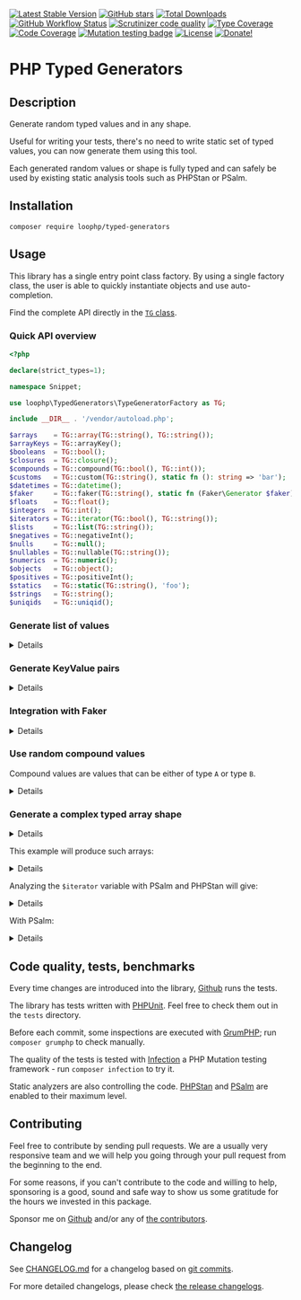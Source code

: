 [![Latest Stable Version][latest stable version]][1]
 [![GitHub stars][github stars]][1]
 [![Total Downloads][total downloads]][1]
 [![GitHub Workflow Status][github workflow status]][2]
 [![Scrutinizer code quality][code quality]][3]
 [![Type Coverage][type coverage]][4]
 [![Code Coverage][code coverage]][3]
 [![Mutation testing badge][mutation badge image]][mutation badge link]
 [![License][license]][1]
 [![Donate!][donate github]][5]

# PHP Typed Generators

## Description

Generate random typed values and in any shape.

Useful for writing your tests, there's no need to write static set of typed
values, you can now generate them using this tool.

Each generated random values or shape is fully typed and can safely be used by
existing static analysis tools such as PHPStan or PSalm.

## Installation

```composer require loophp/typed-generators```

## Usage

This library has a single entry point class factory. By using a single factory
class, the user is able to quickly instantiate objects and use auto-completion.

Find the complete API directly in the [`TG` class][tg class].

### Quick API overview

```php
<?php

declare(strict_types=1);

namespace Snippet;

use loophp\TypedGenerators\TypeGeneratorFactory as TG;

include __DIR__ . '/vendor/autoload.php';

$arrays    = TG::array(TG::string(), TG::string());
$arrayKeys = TG::arrayKey();
$booleans  = TG::bool();
$closures  = TG::closure();
$compounds = TG::compound(TG::bool(), TG::int());
$customs   = TG::custom(TG::string(), static fn (): string => 'bar');
$datetimes = TG::datetime();
$faker     = TG::faker(TG::string(), static fn (Faker\Generator $faker): string => $faker->city());
$floats    = TG::float();
$integers  = TG::int();
$iterators = TG::iterator(TG::bool(), TG::string());
$lists     = TG::list(TG::string());
$negatives = TG::negativeInt();
$nulls     = TG::null();
$nullables = TG::nullable(TG::string());
$numerics  = TG::numeric();
$objects   = TG::object();
$positives = TG::positiveInt();
$statics   = TG::static(TG::string(), 'foo');
$strings   = TG::string();
$uniqids   = TG::uniqid();
```

### Generate list of values

<details>

```php
<?php

declare(strict_types=1);

namespace Snippet;

use loophp\TypedGenerators\TypeGeneratorFactory as TG;

include __DIR__ . '/vendor/autoload.php';

$strings = TG::string();       // Generate strings

foreach ($strings as $string) {
    var_dump($string);         // Random string generated
}

echo $strings();               // Print one random string
```

</details>


### Generate KeyValue pairs

<details>

```php
<?php

declare(strict_types=1);

namespace Snippet;

use loophp\TypedGenerators\TypeGeneratorFactory as TG;

include __DIR__ . '/vendor/autoload.php';

$iteratorStringBool = TG::iterator(
    TG::string(),       // Keys: Generate strings for keys
    TG::bool()          // Values: Generate booleans for values
);

foreach ($iteratorStringBool() as $key => $value) {
    var_dump($key, $value);   // Random string for key, random boolean for value.
}
```

</details>

### Integration with Faker

<details>

```php
<?php

declare(strict_types=1);

namespace Snippet;

use Faker\Generator;
use loophp\TypedGenerators\TypeGeneratorFactory as TG;

include __DIR__ . '/vendor/autoload.php';

$fakerType = TG::faker(
    TG::string(),
    fn (Generator $faker): string => $faker->city()
);

$iterator = TG::iterator(
    TG::string(4), // Keys: A random string of length 4
    $fakerType     // Values: A random city name
);

foreach ($iterator() as $key => $value) {
    var_dump($key, $value);
}
```

</details>

### Use random compound values

Compound values are values that can be either of type `A` or type `B`.

<details>

```php
<?php

declare(strict_types=1);

namespace Snippet;

use Faker\Generator;
use loophp\TypedGenerators\TypeGeneratorFactory as TG;

include __DIR__ . '/vendor/autoload.php';

$fakerType = TG::faker(
    TG::string(),
    fn (Generator $faker): string => $faker->firstName()
);

$iterator = TG::iterator(
    TG::bool(),    // Keys: A random boolean
    TG::compound(  // Values: A random compound value which can be
        $fakerType,// either a firstname
        TG::int()  // either an integer.
    )
);

foreach ($iterator() as $key => $value) {
    var_dump($key, $value);
}
```

</details>

### Generate a complex typed array shape

<details>

```php
<?php

declare(strict_types=1);

namespace Snippet;

use Faker\Generator;
use loophp\TypedGenerators\TypeGeneratorFactory as TG;

include __DIR__ . '/vendor/autoload.php';

$iterator = TG::array(TG::static(TG::string(), 'id'), TG::int(6))
    ->add(
        TG::static(TG::string(), 'uuid'),
        TG::uniqid()
    )
    ->add(
        TG::static(TG::string(), 'firstName'),
        TG::faker(
            TG::string(),
            static fn (Generator $faker): string => $faker->firstName()
        )
    )
    ->add(
        TG::static(TG::string(), 'country'),
        TG::faker(
            TG::string(),
            static fn (Generator $faker): string => $faker->country()
        )
    )
    ->add(
        TG::static(TG::string(), 'isCitizen'),
        TG::bool()
    )
    ->add(
        TG::static(TG::string(), 'hometowm'),
        TG::faker(
            TG::string(),
            static fn (Generator $faker): string => $faker->city()
        )
    )
    ->add(
        TG::static(TG::string(), 'lastSeen'),
        TG::datetime()
    );

foreach ($iterator as $k => $v) {
    // \PHPStan\dumpType($v);
    /** @psalm-trace $v */
    print_r($v);
}
```

</details>

This example will produce such arrays:

<details>

```
Array
(
    [id] => 545327499
    [uuid] => 629f7198091ee
    [firstName] => Sandra
    [country] => Sardinia
    [isCitizen] => 1
    [hometowm] => Ecaussinnes
    [lastSeen] => DateTimeImmutable Object
        (
            [date] => 2009-06-02 07:40:37.000000
            [timezone_type] => 3
            [timezone] => UTC
        )
)
Array
(
    [id] => 623241523
    [uuid] => 629f719809290
    [firstName] => Paolo
    [country] => Sicily
    [isCitizen] =>
    [hometowm] => Quaregnon
    [lastSeen] => DateTimeImmutable Object
        (
            [date] => 1989-11-11 16:22:02.000000
            [timezone_type] => 3
            [timezone] => UTC
        )
)
```

</details>

Analyzing the `$iterator` variable with PSalm and PHPStan will give:

<details>

```shell
$ ./vendor/bin/phpstan analyse --level=9 test.php
```

```
 1/1 [▓▓▓▓▓▓▓▓▓▓▓▓▓▓▓▓▓▓▓▓▓▓▓▓▓▓▓▓] 100%

 ------ --------------------------------------------------------
  Line   test.php
 ------ --------------------------------------------------------
  45     Dumped type: array<string, bool|DateTimeInterface|int|string>
 ------ --------------------------------------------------------
```

</details>

With PSalm:

<details>

```shell
$ ./vendor/bin/psalm --show-info=true --no-cache test.php
```

```
Target PHP version: 7.4 (inferred from composer.json)
Scanning files...
Analyzing files...

I

INFO: Trace - test.php:46:5 - $v: array<string, DateTimeInterface|bool|int|string> (see https://psalm.dev/224)
```

</details>

## Code quality, tests, benchmarks

Every time changes are introduced into the library, [Github][2] runs the
tests.

The library has tests written with [PHPUnit][35].
Feel free to check them out in the `tests` directory.

Before each commit, some inspections are executed with [GrumPHP][36]; run
`composer grumphp` to check manually.

The quality of the tests is tested with [Infection][37] a PHP Mutation testing
framework - run `composer infection` to try it.

Static analyzers are also controlling the code. [PHPStan][38] and
[PSalm][39] are enabled to their maximum level.

## Contributing

Feel free to contribute by sending pull requests. We are a
usually very responsive team and we will help you going
through your pull request from the beginning to the end.

For some reasons, if you can't contribute to the code and
willing to help, sponsoring is a good, sound and safe way
to show us some gratitude for the hours we invested in this
package.

Sponsor me on [Github][5] and/or any of [the contributors][6].

## Changelog

See [CHANGELOG.md][43] for a changelog based on [git commits][44].

For more detailed changelogs, please check [the release changelogs][45].

[latest stable version]: https://img.shields.io/packagist/v/loophp/typed-generators.svg?style=flat-square
[github stars]: https://img.shields.io/github/stars/loophp/typed-generators.svg?style=flat-square
[total downloads]: https://img.shields.io/packagist/dt/loophp/typed-generators.svg?style=flat-square
[github workflow status]: https://img.shields.io/github/workflow/status/loophp/typed-generators/Unit%20tests?style=flat-square
[code quality]: https://img.shields.io/scrutinizer/quality/g/loophp/typed-generators/main.svg?style=flat-square
[type coverage]: https://img.shields.io/badge/dynamic/json?style=flat-square&color=color&label=Type%20coverage&query=message&url=https%3A%2F%2Fshepherd.dev%2Fgithub%2Floophp%2Fiterators%2Fcoverage
[code coverage]: https://img.shields.io/scrutinizer/coverage/g/loophp/typed-generators/main.svg?style=flat-square
[license]: https://img.shields.io/packagist/l/loophp/typed-generators.svg?style=flat-square
[donate github]: https://img.shields.io/badge/Sponsor-Github-brightgreen.svg?style=flat-square
[donate paypal]: https://img.shields.io/badge/Sponsor-Paypal-brightgreen.svg?style=flat-square
[mutation badge image]: https://img.shields.io/endpoint?style=flat-square&url=https%3A%2F%2Fbadge-api.stryker-mutator.io%2Fgithub.com%2Floophp%2Ftyped-generators%2Fmain
[mutation badge link]: https://dashboard.stryker-mutator.io/reports/github.com/loophp/typed-generators/main
[1]: https://packagist.org/packages/loophp/typed-generators
[2]: https://github.com/loophp/typed-generators/actions
[3]: https://scrutinizer-ci.com/g/loophp/typed-generators/?branch=main
[4]: https://shepherd.dev/github/loophp/typed-generators
[5]: https://github.com/sponsors/drupol
[6]: https://github.com/loophp/typed-generators/graphs/contributors
[34]: https://github.com/loophp/typed-generators/issues
[35]: https://www.phpunit.de/
[36]: https://github.com/phpro/grumphp
[37]: https://github.com/infection/infection
[38]: https://github.com/phpstan/phpstan
[39]: https://github.com/vimeo/psalm
[43]: https://github.com/loophp/typed-generators/blob/main/CHANGELOG.md
[44]: https://github.com/loophp/typed-generators/commits/main
[45]: https://github.com/loophp/typed-generators/releases
[48]: https://www.php.net/cachingiterator
[49]: https://www.php.net/generator
[tg class]: https://github.com/loophp/typed-generators/blob/main/src/TG.php